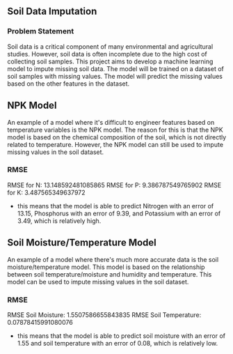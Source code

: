 ## Soil Data Imputation

### Problem Statement

Soil data is a critical component of many environmental and agricultural studies. However, soil data is often incomplete due to the high cost of collecting soil samples. This project aims to develop a machine learning model to impute missing soil data. The model will be trained on a dataset of soil samples with missing values. The model will predict the missing values based on the other features in the dataset.

## NPK Model

An example of a model where it's difficult to engineer features based on temperature variables is the NPK model. The reason for this is that the NPK model is based on the chemical composition of the soil, which is not directly related to temperature. However, the NPK model can still be used to impute missing values in the soil dataset.

### RMSE
RMSE for N:  13.148592481085865
RMSE for P:  9.386787549765902
RMSE for K:  3.487565349637972

* this means that the model is able to predict Nitrogen with an error of 13.15, Phosphorus with an error of 9.39, and Potassium with an error of 3.49, which is relatively high.

## Soil Moisture/Temperature Model

An example of a model where there's much more accurate data is the soil moisture/temperature model. This model is based on the relationship between soil temperature/moisture and humidity and temperature. This model can be used to impute missing values in the soil dataset.

### RMSE
RMSE Soil Moisture:  1.5507586655843835
RMSE Soil Temperature:  0.07878415991080076

* this means that the model is able to predict soil moisture with an error of 1.55 and soil temperature with an error of 0.08, which is relatively low.